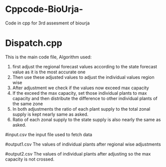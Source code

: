 # Cppcode-BioUrja-
Code in cpp for 3rd assesment of biourja

# Dispatch.cpp
This is the main code file,
Algorithm used:
1. first adjust the regional forecast values according to the state forecast value as it is the most accurate one
2. Then use these adjusted values to adjust the individual values region wise
3. After adjustment we check if the values now exceed max capacity
4. If the exceed the max capacity, set those individual plants to max capacity and then distribute the difference to other individual plants of the same zone
5. In both adjustments the ratio of each plant supply to the total zonal supply is kept nearly same as asked.
6. Ratio of each zonal supply to the state supply is also nearly the same as asked.

#input.csv 
the input file used to fetch data

#output1.csv 
The values of individual plants after regional wise adjustments

#output2.csv 
The values of individual plants after adjusting so the max capacity is not crossed.



